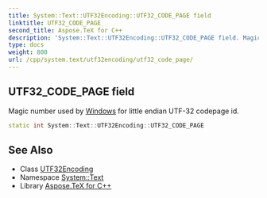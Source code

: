```yaml
---
title: System::Text::UTF32Encoding::UTF32_CODE_PAGE field
linktitle: UTF32_CODE_PAGE
second_title: Aspose.TeX for C++
description: 'System::Text::UTF32Encoding::UTF32_CODE_PAGE field. Magic number used by Windows for little endian UTF-32 codepage id in C++.'
type: docs
weight: 800
url: /cpp/system.text/utf32encoding/utf32_code_page/
---
```

## UTF32_CODE_PAGE field


Magic number used by [Windows](../../../system.windows/) for little endian UTF-32 codepage id.

```cpp
static int System::Text::UTF32Encoding::UTF32_CODE_PAGE
```

## See Also

* Class [UTF32Encoding](../)
* Namespace [System::Text](../../)
* Library [Aspose.TeX for C++](../../../)
